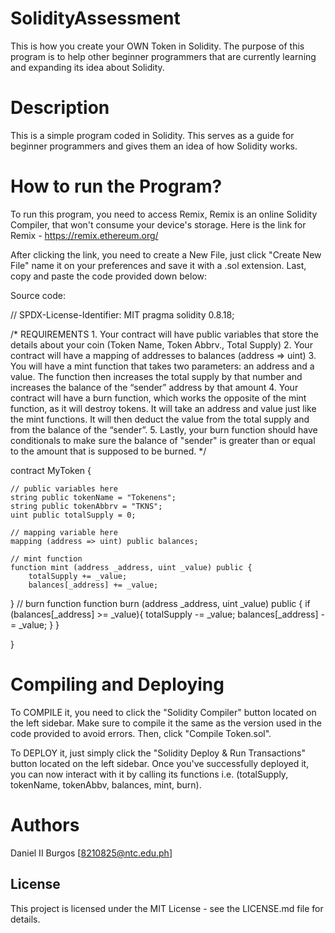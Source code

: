 # SolidityAssessment

This is how you create your OWN Token in Solidity. The purpose of this program is to help other beginner programmers that are currently learning and expanding its idea about Solidity.

# Description

This is a simple program coded in Solidity. This serves as a guide for beginner programmers and gives them an idea of how Solidity works.

# How to run the Program?

To run this program, you need to access Remix, Remix is an online Solidity Compiler, that won't consume your device's storage.
Here is the link for Remix - https://remix.ethereum.org/

After clicking the link, you need to create a New File, just click "Create New File" name it on your preferences and save it with a .sol extension. Last, copy and paste the code provided down below:

Source code:

// SPDX-License-Identifier: MIT
pragma solidity 0.8.18;

/*
       REQUIREMENTS
    1. Your contract will have public variables that store the details about your coin (Token Name, Token Abbrv., Total Supply)
    2. Your contract will have a mapping of addresses to balances (address => uint)
    3. You will have a mint function that takes two parameters: an address and a value. 
       The function then increases the total supply by that number and increases the balance 
       of the “sender” address by that amount
    4. Your contract will have a burn function, which works the opposite of the mint function, as it will destroy tokens. 
       It will take an address and value just like the mint functions. It will then deduct the value from the total supply 
       and from the balance of the “sender”.
    5. Lastly, your burn function should have conditionals to make sure the balance of "sender" is greater than or equal 
       to the amount that is supposed to be burned.
*/

contract MyToken {

    // public variables here
    string public tokenName = "Tokenens";
    string public tokenAbbrv = "TKNS";
    uint public totalSupply = 0;

    // mapping variable here
    mapping (address => uint) public balances;

    // mint function
    function mint (address _address, uint _value) public {
        totalSupply += _value;
        balances[_address] += _value;
}
    // burn function
    function burn (address _address, uint _value) public {
        if (balances[_address] >= _value){
        totalSupply -= _value;
        balances[_address] -= _value;
    }
}

}


# Compiling and Deploying

To COMPILE it, you need to click the "Solidity Compiler" button located on the left sidebar. Make sure to compile it the same as the version used in the code provided to avoid errors. Then, click "Compile Token.sol".

To DEPLOY it, just simply click the "Solidity Deploy & Run Transactions" button located on the left sidebar. Once you've successfully deployed it, you can now interact with it by calling its functions i.e. (totalSupply, tokenName, tokenAbbv, balances, mint, burn).

# Authors

Daniel II Burgos
[8210825@ntc.edu.ph]

## License

This project is licensed under the MIT License - see the LICENSE.md file for details.
